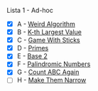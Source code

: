 Lista 1 - Ad-hoc

- [x] A - [Weird Algorithm](https://vjudge.net/problem/CSES-1068)
- [x] B - [K-th Largest Value](https://vjudge.net/problem/CodeForces-1491A)
- [x] C - [Game With Sticks](https://vjudge.net/problem/CodeForces-451A)
- [x] D - [Primes](https://vjudge.net/problem/Gym-102267B)
- [x] E - [Base 2](https://vjudge.net/problem/AtCoder-abc306_b)
- [x] F - [Palindromic Numbers](https://vjudge.net/problem/AtCoder-abc090_b)
- [x] G - [Count ABC Again](https://vjudge.net/problem/AtCoder-abc372_c)
- [ ] H - [Make Them Narrow](https://vjudge.net/problem/AtCoder-abc361_c)
